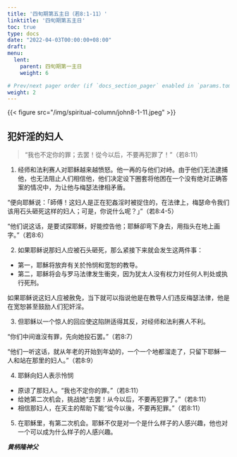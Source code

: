 ```yaml
---
title: '四旬期第五主日（若8:1-11）'
linktitle: '四旬期第五主日'
toc: true
type: docs
date: "2022-04-03T00:00:00+08:00"
draft:
menu:
  lent:
    parent: 四旬期第一主日
    weight: 6

# Prev/next pager order (if `docs_section_pager` enabled in `params.toml`)
weight: 2
---
```


{{< figure src="/img/spiritual-column/john8-1-11.jpeg" >}}

## 犯奸淫的妇人
> “我也不定你的罪；去罢！從今以后，不要再犯罪了！”（若8:11）

1. 经师和法利赛人对耶稣越来越愤怒。他一再的与他们对峙。由于他们无法逮捕他，也无法阻止人们相信他，他们决定设下圈套将他困在一个没有绝对正确答案的情况中，为让他与梅瑟法律相矛盾。

“便向耶穌说：「師傅！这妇人是正在犯姦淫时被捉住的，在法律上，梅瑟命令我们该用石头砸死这样的妇人；可是，你说什么呢？」”（若8:4-5）

“他们说这话，是要试探耶穌，好能控告他；耶穌卻弯下身去，用指头在地上画字。”（若8:6）

2. 如果耶稣说那妇人应被石头砸死，那么紧接下来就会发生这两件事：
- 第一，耶穌将放弃有关於怜悯和宽恕的教导。
- 第二，耶稣将会与罗马法律发生衝突，因为犹太人没有权力对任何人判处或执行死刑。

如果耶稣说这妇人应被赦免，当下就可以指说他是在教导人们违反梅瑟法律，他是在宽恕甚至鼓励人们犯奸淫。

3. 但耶稣以一个惊人的回应使这陷阱适得其反，对经师和法利赛人不利。

“你们中间谁沒有罪，先向她投石罢。”（若8:7）

“他们一听这话，就从年老的开始到年幼的，一个一个地都溜走了，只留下耶穌一人和站在那里的妇人。”（若8:9）

4. 耶稣向妇人表示怜悯
- 原谅了那妇人。“我也不定你的罪。”（若8:11）
- 给她第二次机会，挑战她“去罢！从今以后，不要再犯罪了。”（若8:11）
- 相信那妇人，在天主的帮助下能“從今以後，不要再犯罪。”（若8:11）

5. 在耶穌里，有第二次机会。耶穌不仅是对一个是什么样子的人感兴趣，他也对一个可以成为什么样子的人感兴趣。

___黄柄隆神父___
